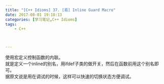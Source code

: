 ```yaml
---
title: "[C++ Idioms] 37. [易] Inline Guard Macro"
date: 2017-08-01 19:18:13
categories: [学习笔记,C++ Idioms]
tags:
    - C++



---
```

使用宏定义控制函数的内联。  
就是定义一个inline的别名，用ifdef子类的做开关，然后在函数前用这个别名即可。  
据原文说是用在调试的时候，这样可以快速的切换状态方便调试。  